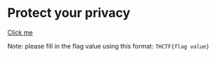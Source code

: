 # Protect your privacy

[Click me](http://bitdoggy.name:33322/69db290603e4f26a9ca40aeeb4be03a3.cgi)

Note: please fill in the flag value using this format: `THCTF{flag value}`